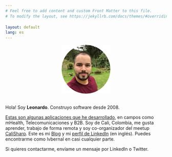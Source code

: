 ```yaml
---
# Feel free to add content and custom Front Matter to this file.
# To modify the layout, see https://jekyllrb.com/docs/themes/#overriding-theme-defaults

layout: default
lang: es
---
```


<center>
    <img src="/images/profile.png" height="152" />
    <br/><br/>
</center>

Hola! Soy __Leonardo__. Construyo software desde 2008.

[Estas son algunas aplicaciones que he desarrollado](/es/apps), en campos como mHealth, Telecomunicaciones y B2B. Soy de Cali, Colombia, me gusta aprender, trabajo de forma remota y soy co-organizador del meetup [CaliSharp](https://www.meetup.com/CaliSharpCO/). Este es mi [Blog](https://blog.lvbernal.com/) y mi [perfil de LinkedIn](https://www.linkedin.com/in/lvbernal/) (en inglés). Puedes encontrarme como lvbernal en casi cualquier parte.

Si quieres contactarme, envíame un mensaje por LinkedIn o Twitter.
